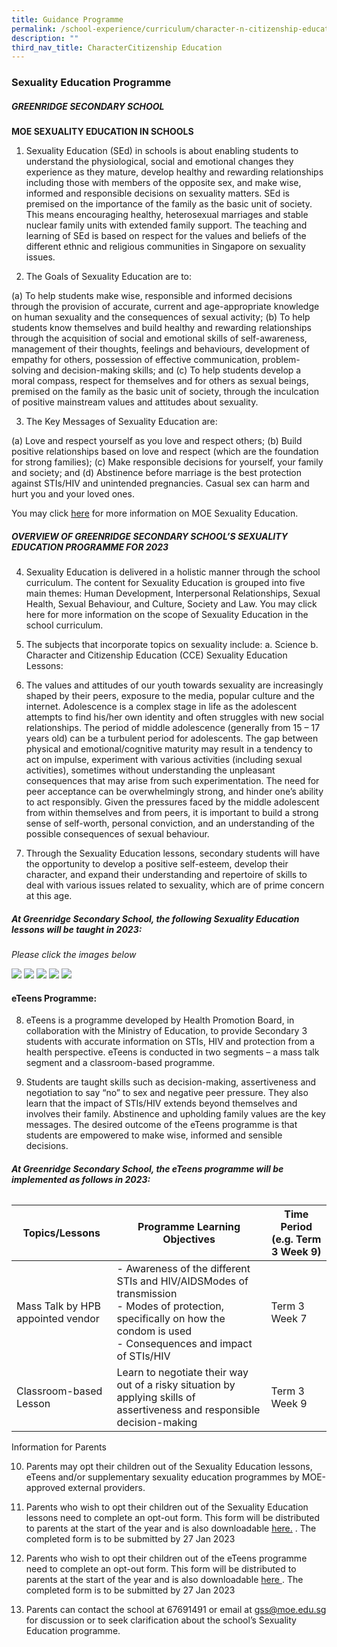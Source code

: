 ```yaml
---
title: Guidance Programme
permalink: /school-experience/curriculum/character-n-citizenship-education/guidance-programme/
description: ""
third_nav_title: CharacterCitizenship Education
---
```

### Sexuality Education Programme


##### **GREENRIDGE SECONDARY SCHOOL**

**MOE SEXUALITY EDUCATION IN SCHOOLS**

1.	Sexuality Education (SEd) in schools is about enabling students to understand the physiological, social and emotional changes they experience as they mature, develop healthy and rewarding relationships including those with members of the opposite sex, and make wise, informed and responsible decisions on sexuality matters. SEd is premised on the importance of the family as the basic unit of society. This means encouraging healthy, heterosexual marriages and stable nuclear family units with extended family support. The teaching and learning of SEd is based on respect for the values and beliefs of the different ethnic and religious communities in Singapore on sexuality issues.

2.	The Goals of Sexuality Education are to:

(a)	To help students make wise, responsible and informed decisions through the provision of accurate, current and age-appropriate knowledge on human sexuality and the consequences of sexual activity;
(b)	To help students know themselves and build healthy and rewarding relationships through the acquisition of social and emotional skills of self-awareness, management of their thoughts, feelings and behaviours, development of empathy for others, possession of effective communication, problem-solving and decision-making skills; and
(c)	To help students develop a moral compass, respect for themselves and for others as sexual beings, premised on the family as the basic unit of society, through the inculcation of positive mainstream values and attitudes about sexuality. 

3.	The Key Messages of Sexuality Education are:

(a)	Love and respect yourself as you love and respect others;
(b)	Build positive relationships based on love and respect (which are the foundation for strong families);
(c)	Make responsible decisions for yourself, your family and society; and
(d)	Abstinence before marriage is the best protection against STIs/HIV and unintended pregnancies. Casual sex can harm and hurt you and your loved ones.

You may click [here](https://go.gov.sg/moe-sexuality-education) for more information on MOE Sexuality Education. 


##### **OVERVIEW OF GREENRIDGE SECONDARY SCHOOL’S SEXUALITY EDUCATION PROGRAMME FOR 2023**

4.	Sexuality Education is delivered in a holistic manner through the school curriculum. The content for Sexuality Education is grouped into five main themes: Human Development, Interpersonal Relationships, Sexual Health, Sexual Behaviour, and Culture, Society and Law. You may click here for more information on the scope of Sexuality Education in the school curriculum.
5.	The subjects that incorporate topics on sexuality include: 
a.	Science 
b.	Character and Citizenship Education (CCE)
Sexuality Education Lessons: 
6.	The values and attitudes of our youth towards sexuality are increasingly shaped by their peers, exposure to the media, popular culture and the internet. Adolescence is a complex stage in life as the adolescent attempts to find his/her own identity and often struggles with new social relationships. The period of middle adolescence (generally from 15 – 17 years old) can be a turbulent period for adolescents. The gap between physical and emotional/cognitive maturity may result in a tendency to act on impulse, experiment with various activities (including sexual activities), sometimes without understanding the unpleasant consequences that may arise from such experimentation. The need for peer acceptance can be overwhelmingly strong, and hinder one’s ability to act responsibly.  Given the pressures faced by the middle adolescent from within themselves and from peers, it is important to build a strong sense of self-worth, personal conviction, and an understanding of the possible consequences of sexual behaviour. 

7.	Through the Sexuality Education lessons, secondary students will have the opportunity to develop a positive self-esteem, develop their character, and expand their understanding and repertoire of skills to deal with various issues related to sexuality, which are of prime concern at this age.



##### **At Greenridge Secondary School, the following Sexuality Education lessons will be taught in 2023:**

*Please click the images below*

[![](/images/CCE%20SexEdu/sec%201p.png)](/files/CCE/SED/2023/sec%2001.pdf)
[![](/images/CCE%20SexEdu/sec%202p.png)](/files/CCE/SED/2023/sec%2002.pdf)
[![](/images/CCE%20SexEdu/sec%203p.png)](/files/CCE/SED/2023/sec%2003.pdf)
[![](/images/CCE%20SexEdu/sec%204p.png)](/files/CCE/SED/2023/sec%2004.pdf)
[![](/images/CCE%20SexEdu/sec%205p.png)](/files/CCE/SED/2023/sec%2005.pdf)


#### **eTeens Programme:**

8.    eTeens is a programme developed by Health Promotion Board, in collaboration with the Ministry of Education, to provide Secondary 3 students with accurate information on STIs, HIV and protection from a health perspective. eTeens is conducted in two segments – a mass talk segment and a classroom-based programme.

9.   Students are taught skills such as decision-making, assertiveness and negotiation to say “no” to sex and negative peer pressure. They also learn that the impact of STIs/HIV extends beyond themselves and involves their family. Abstinence and upholding family values are the key messages. The desired outcome of the eTeens programme is that students are empowered to make wise, informed and sensible decisions.

###### **At Greenridge Secondary School, the eTeens programme will be implemented as follows in 2023:**

 

| Topics/Lessons | Programme Learning Objectives| Time Period (e.g. Term 3 Week 9) |
| -------- | -------- | -------- |
| Mass Talk by HPB appointed vendor    | - Awareness of the different STIs and HIV/AIDSModes of transmission<br>- Modes of protection, specifically on how the condom is used<br>- Consequences and impact of STIs/HIV    | Term 3 Week 7   |
| Classroom-based Lesson|      Learn to negotiate their way out of a risky situation by applying skills of assertiveness and responsible decision-making|Term 3 Week 9|




Information for Parents

10.    Parents may opt their children out of the Sexuality Education lessons, eTeens and/or supplementary sexuality education programmes by MOE-approved external providers.

11.    Parents who wish to opt their children out of the Sexuality Education lessons need to complete an opt-out form. This form will be distributed to parents at the start of the year and is also downloadable [here.](/files/CCE/SED/2023/parent%20opt%20out%20annex%20aaa.pdf) . The completed form is to be submitted by 27 Jan 2023

12.   Parents who wish to opt their children out of the eTeens programme need to complete an opt-out form. This form will be distributed to parents at the start of the year and is also downloadable [here ](/files/CCE/SED/2023/e%20teen.pdf) .  The completed form is to be submitted by 27 Jan 2023

13.   Parents can contact the school at 67691491 or email at [gss@moe.edu.sg](mailto:gss@moe.edu.sg) for discussion or to seek clarification about the school’s Sexuality Education programme.
